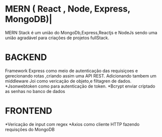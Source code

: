 # MERN ( React , Node, Express, MongoDB)|
MERN Stack é um união do MongoDb,Express,Reactjs e NodeJs sendo uma união agradável para criações de projetos fullStack.

# BACKEND
Framework Express como meio de autenticação das requisiçoes e gerecionando rotas ,criando assim uma API REST. Adicionando tambem um middleware Joi como vericação de objeto,e filtagren de dados.
*Jsonwebtoken como para autenticação de token.
*Bcrypt enviar criptado as senhas no banco de dados

# FRONTEND
*Vericação de input com regex
*Axios como cliente HTTP fazendo requisções do MongoDB



